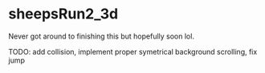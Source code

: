 # sheepsRun2_3d
Never got around to finishing this but hopefully soon lol. 

TODO: 
add collision,
implement proper symetrical background scrolling,
fix jump
